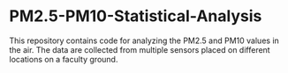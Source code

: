 # PM2.5-PM10-Statistical-Analysis
This repository contains code for analyzing the PM2.5 and PM10 values in the air. The data are collected from multiple sensors placed on different locations on a faculty ground. 

